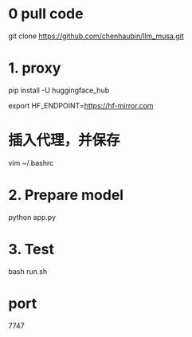 # 0 pull code
git clone https://github.com/chenhaubin/llm_musa.git

# 1. proxy
pip install -U huggingface_hub

export HF_ENDPOINT=https://hf-mirror.com

# 插入代理，并保存
vim ~/.bashrc

# 2. Prepare model
python app.py

# 3. Test
bash run.sh

# port
7747